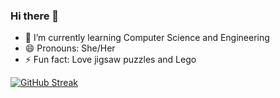 ### Hi there 👋
- 🌱 I’m currently learning Computer Science and Engineering
- 😄 Pronouns: She/Her
- ⚡ Fun fact: Love jigsaw puzzles and Lego

[![GitHub Streak](https://github-readme-streak-stats.herokuapp.com?user=KeerthanaShivakumar)](https://git.io/streak-stats)


<!--
**KeerthanaShivakumar/KeerthanaShivakumar** is a ✨ _special_ ✨ repository because its `README.md` (this file) appears on your GitHub profile.

Here are some ideas to get you started:
 - 🔭 I’m currently working on ... 
- 🌱 I’m currently learning ...
- 👯 I’m looking to collaborate on ...
- 🤔 I’m looking for help with ...
- 💬 Ask me about ...
- 📫 How to reach me: ...
- 😄 Pronouns: ...
- ⚡ Fun fact: ...
-->
